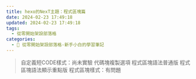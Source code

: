 ```yaml
---
title: hexo的NexT主題：程式區塊篇
date: 2024-02-23 17:49:18
updated: 2024-02-23 17:49:18
tags:
  - 從零開始架設部落格
categories: 
  - 🌴 從零開始架設部落格-新手小白的學習筆記
---
```

> 自定義短CODE樣式：尚未實驗
> 代碼塊複製選項
> 程式區塊語法普通版
> 程式區塊語法顯示重點版
> 程式區塊樣式：有問題

<!-- more -->